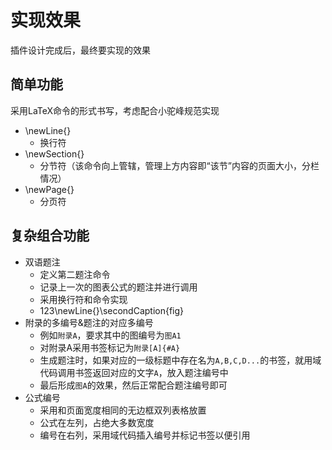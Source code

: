 # 实现效果

插件设计完成后，最终要实现的效果

## 简单功能

采用LaTeX命令的形式书写，考虑配合小驼峰规范实现

- \newLine{}
  - 换行符
- \newSection{}
  - 分节符（该命令向上管辖，管理上方内容即“该节”内容的页面大小，分栏情况）
- \newPage{}
  - 分页符

## 复杂组合功能

- 双语题注
  - 定义第二题注命令
  - 记录上一次的图表公式的题注并进行调用
  - 采用换行符和命令实现
  - 123\newLine{}\secondCaption{fig}
- 附录的多编号&题注的对应多编号
  - 例如`附录A`，要求其中的图编号为`图A1`
  - 对附录A采用书签标记为`附录[A]{#A}`
  - 生成题注时，如果对应的一级标题中存在名为`A,B,C,D...`的书签，就用域代码调用书签返回对应的文字`A`，放入题注编号中
  - 最后形成`图A`的效果，然后正常配合题注编号即可
- 公式编号
  - 采用和页面宽度相同的无边框双列表格放置
  - 公式在左列，占绝大多数宽度
  - 编号在右列，采用域代码插入编号并标记书签以便引用
